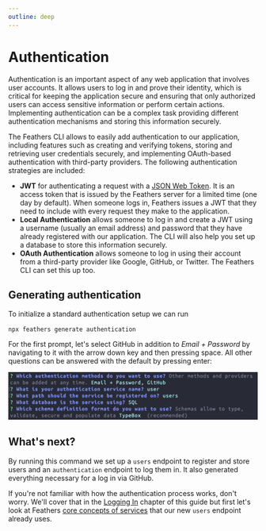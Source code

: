 ```yaml
---
outline: deep
---
```


# Authentication

Authentication is an important aspect of any web application that involves user accounts. It allows users to log in and prove their identity, which is critical for keeping the application secure and ensuring that only authorized users can access sensitive information or perform certain actions. Implementing authentication can be a complex task providing different authentication mechanisms and storing this information securely.

The Feathers CLI allows to easily add authentication to our application, including features such as creating and verifying tokens, storing and retrieving user credentials securely, and implementing OAuth-based authentication with third-party providers. The following authentication strategies are included:

- __JWT__ for authenticating a request with a [JSON Web Token](https://jwt.io/). It is an access token that is issued by the Feathers server for a limited time (one day by default). When someone logs in, Feathers issues a JWT that they need to include with every request they make to the application.
- __Local Authentication__ allows someone to log in and create a JWT using a username (usually an email address) and password that they have already registered with our application. The CLI will also help you set up a database to store this information securely.
- __OAuth Authentication__ allows someone to log in using their account from a third-party provider like Google, GitHub, or Twitter. The Feathers CLI can set this up too.

## Generating authentication

To initialize a standard authentication setup we can run

```
npx feathers generate authentication
```

For the first prompt, let's select GitHub in addition to _Email + Password_ by navigating to it with the arrow down key and then pressing space. All other questions can be answered with the default by pressing enter:

![feathers generate authentication prompts](./assets/generate-authentication.png)

## What's next?

By running this command we set up a `users` endpoint to register and store users and an `authentication` endpoint to log them in. It also generated everything necessary for a log in via GitHub. 

If you're not familiar with how the authentication process works, don't worry. We'll cover that in the [Logging In](./login.md) chapter of this guide but first let's look at Feathers [core concepts of services](./services.md) that our new `users` endpoint already uses.
